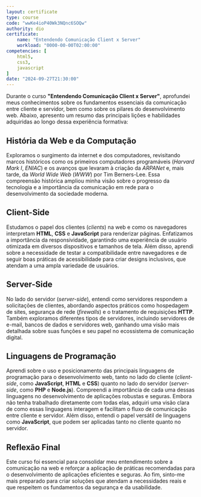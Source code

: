 ```yaml
---
layout: certificate
type: course
code: "wwKe4ioP40Wk3NQnc6SOQw"
authority: dio
certificate:
    name: "Entendendo Comunicação Client x Server"
    workload: "0000-00-00T02:00:00"
competencies: [
    html5,
    css3,
    javascript
]
date: "2024-09-27T21:30:00"
---
```


Durante o curso **"Entendendo Comunicação Client x Server"**, aprofundei meus conhecimentos sobre os fundamentos essenciais da comunicação entre cliente e servidor, bem como sobre os pilares do desenvolvimento web. Abaixo, apresento um resumo das principais lições e habilidades adquiridas ao longo dessa experiência formativa:

## História da Web e da Computação

Exploramos o surgimento da internet e dos computadores, revisitando marcos históricos como os primeiros computadores programáveis (*Harvard Mark I*, *ENIAC*) e os avanços que levaram à criação da *ARPANet* e, mais tarde, da *World Wide Web* (*WWW*) por Tim Berners-Lee. Essa compreensão histórica ampliou minha visão sobre o progresso da tecnologia e a importância da comunicação em rede para o desenvolvimento da sociedade moderna.

## Client-Side

Estudamos o papel dos clientes (*clients*) na web e como os navegadores interpretam **HTML**, **CSS** e **JavaScript** para renderizar páginas. Enfatizamos a importância da responsividade, garantindo uma experiência de usuário otimizada em diversos dispositivos e tamanhos de tela. Além disso, aprendi sobre a necessidade de testar a compatibilidade entre navegadores e de seguir boas práticas de acessibilidade para criar designs inclusivos, que atendam a uma ampla variedade de usuários.

## Server-Side

No lado do servidor (*server-side*), entendi como servidores respondem a solicitações de clientes, abordando aspectos práticos como hospedagem de sites, segurança de rede (*firewalls*) e o tratamento de requisições **HTTP**. Também exploramos diferentes tipos de servidores, incluindo servidores de e-mail, bancos de dados e servidores web, ganhando uma visão mais detalhada sobre suas funções e seu papel no ecossistema de comunicação digital.

## Linguagens de Programação

Aprendi sobre o uso e posicionamento das principais linguagens de programação para o desenvolvimento web, tanto no lado do cliente (*client-side*, como **JavaScript**, **HTML** e **CSS**) quanto no lado do servidor (*server-side*, como **PHP** e **Node.js**). Compreendi a importância de cada uma dessas linguagens no desenvolvimento de aplicações robustas e seguras. Embora não tenha trabalhado diretamente com todas elas, adquiri uma visão clara de como essas linguagens interagem e facilitam o fluxo de comunicação entre cliente e servidor. Além disso, entendi o papel versátil de linguagens como **JavaScript**, que podem ser aplicadas tanto no cliente quanto no servidor.

## Reflexão Final

Este curso foi essencial para consolidar meu entendimento sobre a comunicação na web e reforçar a aplicação de práticas recomendadas para o desenvolvimento de aplicações eficientes e seguras. Ao fim, sinto-me mais preparado para criar soluções que atendam a necessidades reais e que respeitem os fundamentos da segurança e da usabilidade.
